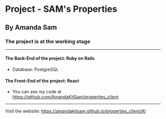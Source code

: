 # Project - SAM's Properties

## By Amanda Sam

### The project is at the working stage

-------------------------------------------

#### The Back-End of the project: Ruby on Rails

* Database: PostgreSQL

#### The Front-End of the project: React

* You can see my code at https://github.com/AmandaKitSam/properties_client

-------------------------------------------

Visit the website: https://amandakitsam.github.io/properties_client/#/
